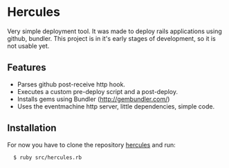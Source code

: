 # Hercules
      
  Very simple deployment tool. It was made to deploy rails applications using github, bundler.
  This project is in it's early stages of development, so it is not usable yet.
  
## Features

  * Parses github post-receive http hook.
  * Executes a custom pre-deploy script and a post-deploy.
  * Installs gems using Bundler (http://gembundler.com/)
  * Uses the eventmachine http server, little dependencies, simple code.
  
## Installation

  For now you have to clone the repository [hercules](http://github.com/diogob/hercules)
  and run:
  
      $ ruby src/hercules.rb


